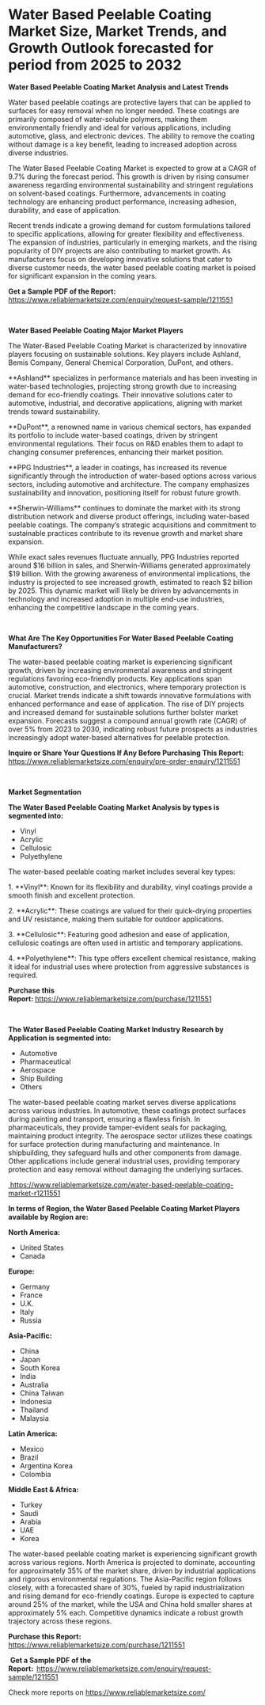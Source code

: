<p><h1>Water Based Peelable Coating Market Size, Market Trends, and Growth Outlook forecasted for period from 2025 to 2032</h1></p><p><strong>Water Based Peelable Coating Market Analysis and Latest Trends</strong></p>
<p><p>Water based peelable coatings are protective layers that can be applied to surfaces for easy removal when no longer needed. These coatings are primarily composed of water-soluble polymers, making them environmentally friendly and ideal for various applications, including automotive, glass, and electronic devices. The ability to remove the coating without damage is a key benefit, leading to increased adoption across diverse industries.</p><p>The Water Based Peelable Coating Market is expected to grow at a CAGR of 9.7% during the forecast period. This growth is driven by rising consumer awareness regarding environmental sustainability and stringent regulations on solvent-based coatings. Furthermore, advancements in coating technology are enhancing product performance, increasing adhesion, durability, and ease of application.</p><p>Recent trends indicate a growing demand for custom formulations tailored to specific applications, allowing for greater flexibility and effectiveness. The expansion of industries, particularly in emerging markets, and the rising popularity of DIY projects are also contributing to market growth. As manufacturers focus on developing innovative solutions that cater to diverse customer needs, the water based peelable coating market is poised for significant expansion in the coming years.</p></p>
<p><strong>Get a Sample PDF of the Report:&nbsp;</strong> <a href="https://www.reliablemarketsize.com/enquiry/request-sample/1211551?utm_campaign=2317&utm_medium=2&utm_source=Github&utm_content=ia&utm_term=24032025&utm_id=water-based-peelable-coating">https://www.reliablemarketsize.com/enquiry/request-sample/1211551</a></p>
<p>&nbsp;</p>
<p><strong>Water Based Peelable Coating Major Market Players</strong></p>
<p><p>The Water-Based Peelable Coating Market is characterized by innovative players focusing on sustainable solutions. Key players include Ashland, Bemis Company, General Chemical Corporation, DuPont, and others. </p><p>**Ashland** specializes in performance materials and has been investing in water-based technologies, projecting strong growth due to increasing demand for eco-friendly coatings. Their innovative solutions cater to automotive, industrial, and decorative applications, aligning with market trends toward sustainability.</p><p>**DuPont**, a renowned name in various chemical sectors, has expanded its portfolio to include water-based coatings, driven by stringent environmental regulations. Their focus on R&D enables them to adapt to changing consumer preferences, enhancing their market position.</p><p>**PPG Industries**, a leader in coatings, has increased its revenue significantly through the introduction of water-based options across various sectors, including automotive and architecture. The company emphasizes sustainability and innovation, positioning itself for robust future growth.</p><p>**Sherwin-Williams** continues to dominate the market with its strong distribution network and diverse product offerings, including water-based peelable coatings. The company’s strategic acquisitions and commitment to sustainable practices contribute to its revenue growth and market share expansion.</p><p>While exact sales revenues fluctuate annually, PPG Industries reported around $16 billion in sales, and Sherwin-Williams generated approximately $19 billion. With the growing awareness of environmental implications, the industry is projected to see increased growth, estimated to reach $2 billion by 2025. This dynamic market will likely be driven by advancements in technology and increased adoption in multiple end-use industries, enhancing the competitive landscape in the coming years.</p></p>
<p>&nbsp;</p>
<p><strong>What Are The Key Opportunities For Water Based Peelable Coating Manufacturers?</strong></p>
<p><p>The water-based peelable coating market is experiencing significant growth, driven by increasing environmental awareness and stringent regulations favoring eco-friendly products. Key applications span automotive, construction, and electronics, where temporary protection is crucial. Market trends indicate a shift towards innovative formulations with enhanced performance and ease of application. The rise of DIY projects and increased demand for sustainable solutions further bolster market expansion. Forecasts suggest a compound annual growth rate (CAGR) of over 5% from 2023 to 2030, indicating robust future prospects as industries increasingly adopt water-based alternatives for peelable protection.</p></p>
<p><strong>Inquire or Share Your Questions If Any Before Purchasing This Report:</strong> <a href="https://www.reliablemarketsize.com/enquiry/pre-order-enquiry/1211551?utm_campaign=2317&utm_medium=2&utm_source=Github&utm_content=ia&utm_term=24032025&utm_id=water-based-peelable-coating">https://www.reliablemarketsize.com/enquiry/pre-order-enquiry/1211551</a></p>
<p>&nbsp;</p>
<p><strong>Market Segmentation</strong></p>
<p><strong>The Water Based Peelable Coating Market Analysis by types is segmented into:</strong></p>
<p><ul><li>Vinyl</li><li>Acrylic</li><li>Cellulosic</li><li>Polyethylene</li></ul></p>
<p><p>The water-based peelable coating market includes several key types: </p><p>1. **Vinyl**: Known for its flexibility and durability, vinyl coatings provide a smooth finish and excellent protection.</p><p>2. **Acrylic**: These coatings are valued for their quick-drying properties and UV resistance, making them suitable for outdoor applications.</p><p>3. **Cellulosic**: Featuring good adhesion and ease of application, cellulosic coatings are often used in artistic and temporary applications.</p><p>4. **Polyethylene**: This type offers excellent chemical resistance, making it ideal for industrial uses where protection from aggressive substances is required.</p></p>
<p><strong>Purchase this Report:&nbsp;</strong><a href="https://www.reliablemarketsize.com/purchase/1211551?utm_campaign=2317&utm_medium=2&utm_source=Github&utm_content=ia&utm_term=24032025&utm_id=water-based-peelable-coating">https://www.reliablemarketsize.com/purchase/1211551</a></p>
<p>&nbsp;</p>
<p><strong>The Water Based Peelable Coating Market Industry Research by Application is segmented into:</strong></p>
<p><ul><li>Automotive</li><li>Pharmaceutical</li><li>Aerospace</li><li>Ship Building</li><li>Others</li></ul></p>
<p><p>The water-based peelable coating market serves diverse applications across various industries. In automotive, these coatings protect surfaces during painting and transport, ensuring a flawless finish. In pharmaceuticals, they provide tamper-evident seals for packaging, maintaining product integrity. The aerospace sector utilizes these coatings for surface protection during manufacturing and maintenance. In shipbuilding, they safeguard hulls and other components from damage. Other applications include general industrial uses, providing temporary protection and easy removal without damaging the underlying surfaces.</p></p>
<p><a href="https://www.reliablemarketsize.com/water-based-peelable-coating-market-r1211551?utm_campaign=2317&utm_medium=2&utm_source=Github&utm_content=ia&utm_term=24032025&utm_id=water-based-peelable-coating">&nbsp;https://www.reliablemarketsize.com/water-based-peelable-coating-market-r1211551</a></p>
<p><strong>In terms of Region, the Water Based Peelable Coating Market Players available by Region are:</strong></p>
<p>
    <p> <strong> North America: </strong>
        <ul>
            <li>United States</li>
            <li>Canada</li>
        </ul>
        </p> 
    <p> <strong> Europe: </strong>
        <ul>
            <li>Germany</li>
            <li>France</li>
            <li>U.K.</li>
            <li>Italy</li>
            <li>Russia</li>
        </ul>
        </p> 
    <p> <strong> Asia-Pacific: </strong>
        <ul>
            <li>China</li>
            <li>Japan</li>
            <li>South Korea</li>
            <li>India</li>
            <li>Australia</li>
            <li>China Taiwan</li>
            <li>Indonesia</li>
            <li>Thailand</li>
            <li>Malaysia</li>
        </ul>
        </p> 
    <p> <strong> Latin America: </strong>
        <ul>
            <li>Mexico</li>
            <li>Brazil</li>
            <li>Argentina Korea</li>
            <li>Colombia</li>
        </ul>
        </p> 
    <p> <strong> Middle East & Africa: </strong>
        <ul>
            <li>Turkey</li>
            <li>Saudi</li>
            <li>Arabia</li>
            <li>UAE</li>
            <li>Korea</li>
        </ul>
    </p>
    </p>
<p><p>The water-based peelable coating market is experiencing significant growth across various regions. North America is projected to dominate, accounting for approximately 35% of the market share, driven by industrial applications and rigorous environmental regulations. The Asia-Pacific region follows closely, with a forecasted share of 30%, fueled by rapid industrialization and rising demand for eco-friendly coatings. Europe is expected to capture around 25% of the market, while the USA and China hold smaller shares at approximately 5% each. Competitive dynamics indicate a robust growth trajectory across these regions.</p></p>
<p><strong>Purchase this Report: </strong><a href="https://www.reliablemarketsize.com/purchase/1211551?utm_campaign=2317&utm_medium=2&utm_source=Github&utm_content=ia&utm_term=24032025&utm_id=water-based-peelable-coating">https://www.reliablemarketsize.com/purchase/1211551</a></p>
<p>&nbsp;<strong>Get a Sample PDF of the Report:&nbsp;&nbsp;</strong><a href="https://www.reliablemarketsize.com/enquiry/request-sample/1211551?utm_campaign=2317&utm_medium=2&utm_source=Github&utm_content=ia&utm_term=24032025&utm_id=water-based-peelable-coating">https://www.reliablemarketsize.com/enquiry/request-sample/1211551</a></p>
<p><strong></strong></p>
<p>Check more reports on <a href="https://www.reliablemarketsize.com/?utm_campaign=2317&utm_medium=2&utm_source=Github&utm_content=ia&utm_term=24032025&utm_id=water-based-peelable-coating">https://www.reliablemarketsize.com/</a></p>